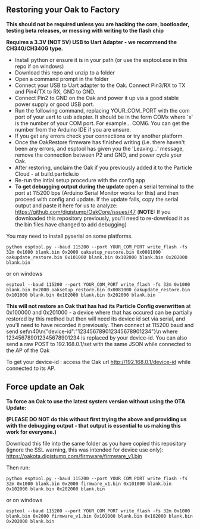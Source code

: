 ## Restoring your Oak to Factory

 **This should not be required unless you are hacking the core, bootloader, testing beta releases, or messing with writing to the flash chip**

 **Requires a 3.3V (NOT 5V) USB to Uart Adapter - we recommend the CH340/CH340G type.**

 - Install python or ensure it is in your path (or use the esptool.exe in this repo if on windows)
 - Download this repo and unzip to a folder
 - Open a command prompt in the folder
 - Connect your USB to Uart adapter to the Oak. Connect Pin3/RX to TX and Pin4/TX to RX, GND to GND.
 - Connect Pin2 to GND on the Oak and power it up via a good stable power supply or good USB port.
 - Run the following command, replacing YOUR_COM_PORT with the com port of your uart to usb adapter. It should be in the form COMx where 'x' is the number of your COM port. For example... COM6. You can get the number from the Arduino IDE if you are unsure.
 - If you get any errors check your connections or try another platform.
 - Once the OakRestore firmware has finished writing (i.e. there haven't been any errors, and esptool has given you the 'Leaving...' message, remove the connection between P2 and GND, and power cycle your Oak. 
 - After restoring, unclaim the Oak if you previously added it to the Particle Cloud - at build.particle.io
 - Re-run the intial setup procedure with the config app
 - **To get debugging output during the update** open a serial terminal to the port at 115200 bps (Arduino Serial Monitor works for this) and then proceed with config and update. If the update fails, copy the serial output and paste it here for us to analyze: https://github.com/digistump/OakCore/issues/47 (**NOTE:** If you downloaded this repository previously, you'll need to re-download it as the bin files have changed to add debugging)

You may need to install pyserial on some platforms.

```
python esptool.py --baud 115200 --port YOUR_COM_PORT write_flash -fs 32m 0x1000 blank.bin 0x2000 oaksetup_restore.bin 0x0081000 oakupdate_restore.bin 0x101000 blank.bin 0x102000 blank.bin 0x202000 blank.bin 
```
or on windows

```
esptool --baud 115200 --port YOUR_COM_PORT write_flash -fs 32m 0x1000 blank.bin 0x2000 oaksetup_restore.bin 0x0081000 oakupdate_restore.bin 0x101000 blank.bin 0x102000 blank.bin 0x202000 blank.bin 
```


**This will not restore an Oak that has had its Particle Config overwritten** at 0x100000 and 0x201000 - a device where that has occured can be partially restored by this method but then will need its device id set via serial, and you'll need to have recorded it previously. Then connect at 115200 baud and send set\n40\n{"device-id":"123456789012345678901234"}\n where 123456789012345678901234 is replaced by your device-id. You can also send a raw POST to 192.168.0.1/set with the same JSON while connected to the AP of the Oak

To get your device-id : access the Oak url http://192.168.0.1/device-id while connected to its AP.

## Force update an Oak

**To force an Oak to use the latest system version without using the OTA Update:**

**(PLEASE DO NOT do this without first trying the above and providing us with the debugging output - that output is essential to us making this work for everyone.)**

Download this file into the same folder as you have copied this repository (ignore the SSL warning, this was intended for device use only): https://oakota.digistump.com/firmware/firmware_v1.bin

Then run:
```
python esptool.py --baud 115200 --port YOUR_COM_PORT write_flash -fs 32m 0x1000 blank.bin 0x2000 firmware_v1.bin 0x101000 blank.bin 0x102000 blank.bin 0x202000 blank.bin 
```
or on windows

```
esptool --baud 115200 --port YOUR_COM_PORT write_flash -fs 32m 0x1000 blank.bin 0x2000 firmware_v1.bin 0x101000 blank.bin 0x102000 blank.bin 0x202000 blank.bin 
```

